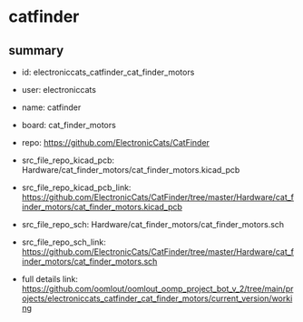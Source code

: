 # catfinder
 
## summary 
* id: electroniccats_catfinder_cat_finder_motors
* user: electroniccats
* name: catfinder
* board: cat_finder_motors
* repo: https://github.com/ElectronicCats/CatFinder
* src_file_repo_kicad_pcb: Hardware/cat_finder_motors/cat_finder_motors.kicad_pcb
* src_file_repo_kicad_pcb_link: https://github.com/ElectronicCats/CatFinder/tree/master/Hardware/cat_finder_motors/cat_finder_motors.kicad_pcb


* src_file_repo_sch: Hardware/cat_finder_motors/cat_finder_motors.sch
* src_file_repo_sch_link: https://github.com/ElectronicCats/CatFinder/tree/master/Hardware/cat_finder_motors/cat_finder_motors.sch
* full details link: https://github.com/oomlout/oomlout_oomp_project_bot_v_2/tree/main/projects/electroniccats_catfinder_cat_finder_motors/current_version/working  






